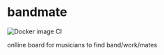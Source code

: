 # bandmate

![Docker image CI](https://github.com/m3xan1k/bandmate/workflows/Docker%20image%20CI/badge.svg?branch=master)

onlline board for musicians to find band/work/mates
